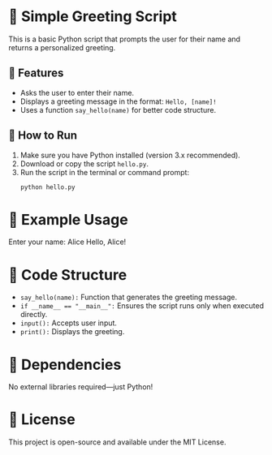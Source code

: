 # 👋 Simple Greeting Script

This is a basic Python script that prompts the user for their name and returns a personalized greeting.

## 📌 Features
- Asks the user to enter their name.
- Displays a greeting message in the format: `Hello, [name]!`
- Uses a function `say_hello(name)` for better code structure.

## 🚀 How to Run
1. Make sure you have Python installed (version 3.x recommended).
2. Download or copy the script `hello.py`.
3. Run the script in the terminal or command prompt:
   ```bash
   python hello.py
# 📝 Example Usage
Enter your name: Alice
Hello, Alice!

# 📄 Code Structure
* `say_hello(name):` Function that generates the greeting message.
* `if __name__ == "__main__":`  Ensures the script runs only when executed directly.
* `input():`  Accepts user input.
* `print():`  Displays the greeting.

# 🔧 Dependencies
No external libraries required—just Python!

# 📜 License
This project is open-source and available under the MIT License.
